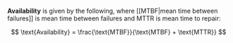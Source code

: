 **Availability** is given by the following, where [[MTBF|mean time between failures]] is mean time between failures and MTTR is mean time to repair:

$$
\text{Availability} = \frac{\text{MTBF}}{\text{MTBF} + \text{MTTR}}
$$